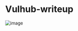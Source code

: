 # Vulhub-writeup
![image](https://user-images.githubusercontent.com/93258260/201320944-97435c41-afea-4ef2-9879-9b1a876d4dda.png)
